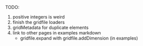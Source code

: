 TODO:

1. positive integers is weird
2. finish the gridfile loaders
3. gridMetadata for duplicate elements
4. link to other pages in examples markdown
    - gridfile.expand with gridfile.addDimension (in examples)
